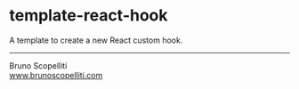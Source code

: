 # template-react-hook

A template to create a new React custom hook.

---

Bruno Scopelliti\
www.brunoscopelliti.com
